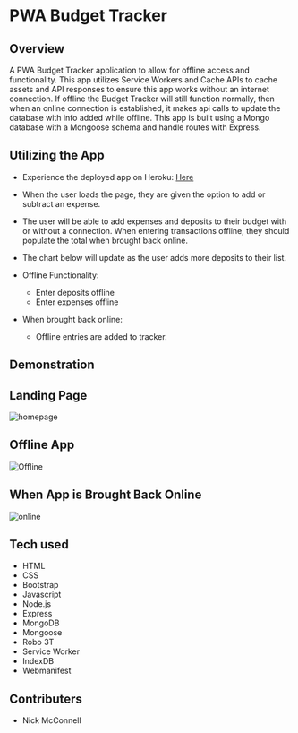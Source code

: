 # PWA Budget Tracker

## Overview

A PWA Budget Tracker application to allow for offline access and functionality. This app utilizes Service Workers and Cache APIs to cache assets and API responses to ensure this app works without an internet connection. If offline the Budget Tracker will still function normally, then when an online connection is established, it makes api calls to update the database with info added while offline. This app is built using a Mongo database with a Mongoose schema and handle routes with Express.

## Utilizing the App

- Experience the deployed app on Heroku: [Here](https://nmcconnell-budgettracker.herokuapp.com/ "Here")
- When the user loads the page, they are given the option to add or subtract an expense.
- The user will be able to add expenses and deposits to their budget with or without a connection. When entering transactions offline, they should populate the total when brought back online.
- The chart below will update as the user adds more deposits to their list.

- Offline Functionality:

  - Enter deposits offline
  - Enter expenses offline

- When brought back online:
  - Offline entries are added to tracker.

## Demonstration

## Landing Page

![homepage](public/img/landing.png "homepage")

## Offline App

![Offline](public/img/offline.png "offline")

## When App is Brought Back Online

![online](public/img/afterOnline.png "online")

## Tech used

- HTML
- CSS
- Bootstrap
- Javascript
- Node.js
- Express
- MongoDB
- Mongoose
- Robo 3T
- Service Worker
- IndexDB
- Webmanifest

## Contributers

- Nick McConnell
